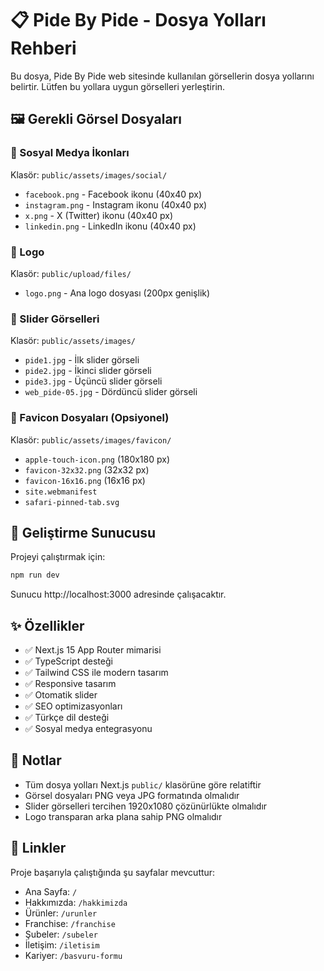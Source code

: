 # 📋 Pide By Pide - Dosya Yolları Rehberi

Bu dosya, Pide By Pide web sitesinde kullanılan görsellerin dosya yollarını belirtir. Lütfen bu yollara uygun görselleri yerleştirin.

## 🖼️ Gerekli Görsel Dosyaları

### 📱 Sosyal Medya İkonları
Klasör: `public/assets/images/social/`

- `facebook.png` - Facebook ikonu (40x40 px)
- `instagram.png` - Instagram ikonu (40x40 px) 
- `x.png` - X (Twitter) ikonu (40x40 px)
- `linkedin.png` - LinkedIn ikonu (40x40 px)

### 🏢 Logo
Klasör: `public/upload/files/`

- `logo.png` - Ana logo dosyası (200px genişlik)

### 🎨 Slider Görselleri
Klasör: `public/assets/images/`

- `pide1.jpg` - İlk slider görseli
- `pide2.jpg` - İkinci slider görseli
- `pide3.jpg` - Üçüncü slider görseli
- `web_pide-05.jpg` - Dördüncü slider görseli

### 🔖 Favicon Dosyaları (Opsiyonel)
Klasör: `public/assets/images/favicon/`

- `apple-touch-icon.png` (180x180 px)
- `favicon-32x32.png` (32x32 px)
- `favicon-16x16.png` (16x16 px)
- `site.webmanifest`
- `safari-pinned-tab.svg`

## 🚀 Geliştirme Sunucusu

Projeyi çalıştırmak için:

```bash
npm run dev
```

Sunucu http://localhost:3000 adresinde çalışacaktır.

## ✨ Özellikler

- ✅ Next.js 15 App Router mimarisi
- ✅ TypeScript desteği
- ✅ Tailwind CSS ile modern tasarım
- ✅ Responsive tasarım
- ✅ Otomatik slider
- ✅ SEO optimizasyonları
- ✅ Türkçe dil desteği
- ✅ Sosyal medya entegrasyonu

## 📝 Notlar

- Tüm dosya yolları Next.js `public/` klasörüne göre relatiftir
- Görsel dosyaları PNG veya JPG formatında olmalıdır
- Slider görselleri tercihen 1920x1080 çözünürlükte olmalıdır
- Logo transparan arka plana sahip PNG olmalıdır

## 🔗 Linkler

Proje başarıyla çalıştığında şu sayfalar mevcuttur:

- Ana Sayfa: `/`
- Hakkımızda: `/hakkimizda`
- Ürünler: `/urunler`
- Franchise: `/franchise`
- Şubeler: `/subeler`
- İletişim: `/iletisim`
- Kariyer: `/basvuru-formu`
